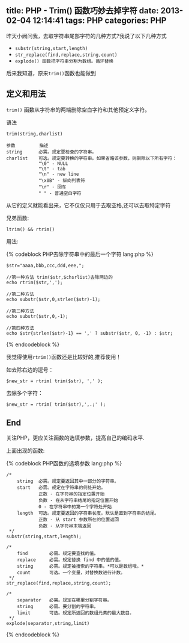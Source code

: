 title: PHP - Trim() 函数巧妙去掉字符
date: 2013-02-04 12:14:41
tags: PHP
categories: PHP
---

昨天小阙问我，去取字符串尾部字符的几种方式?我说了以下几种方式

* <code>substr(string,start,length)</code>
* <code>str_replace(find,replace,string,count)</code>
* <code>explode() 函数把字符串分割为数组。循环替换</code>

后来我知道，原来<code>trim()</code>函数也能做到

## 定义和用法

<code>trim()</code> 函数从字符串的两端删除空白字符和其他预定义字符。

语法

    trim(string,charlist)

    参数         描述
    string      必需。规定要检查的字符串。
    charlist    可选。规定要转换的字符串。如果省略该参数，则删除以下所有字符：
                "\0" - NULL
                "\t" - tab
                "\n" - new line
                "\x0B" - 纵向列表符
                "\r" - 回车
                " " - 普通空白字符

从它的定义就能看出来，它不仅仅只用于去取空格,还可以去取特定字符

兄弟函数:

    ltrim() && rtrim()

<!-- more -->

用法:

{% codeblock PHP去除字符串中的最后一个字符 lang:php %}
    
    $str="aaaa,bbb,ccc,ddd,eee,";

    //第一种方法 trim($str,$chsrlist)去除两边的
    echo rtrim($str,','); 

    //第二种方法
    echo substr($str,0,strlen($str)-1); 

    //第三种方法
    echo substr($str,0,-1); 

    //第四种方法
    echo $str{strlen($str)-1} == ',' ? substr($str, 0, -1) : $str; 

{% endcodeblock %}


我觉得使用<code>rtrim()</code>函数还是比较好的,推荐使用！

如去除右边的逗号：

    $new_str = rtrim( trim($str), ',' );

去除多个字符：

    $new_str = rtrim( trim($str),',.;' );


## End

关注PHP，更应关注函数的选填参数，提高自己的编码水平.

上面出现的函数:

{% codeblock PHP函数的选填参数 lang:php %}
    
    /*
        string  必需。规定要返回其中一部分的字符串。
        start   必需。规定在字符串的何处开始。
                正数 - 在字符串的指定位置开始
                负数 - 在从字符串结尾的指定位置开始
                0 - 在字符串中的第一个字符处开始
        length  可选。规定要返回的字符串长度。默认是直到字符串的结尾。
                正数 - 从 start 参数所在的位置返回
                负数 - 从字符串末端返回
     */
    substr(string,start,length);

    /*
        find        必需。规定要查找的值。
        replace     必需。规定替换 find 中的值的值。
        string      必需。规定被搜索的字符串。*可以是数组哦。*
        count       可选。一个变量，对替换数进行计数。
     */
    str_replace(find,replace,string,count);

    /*
        separator   必需。规定在哪里分割字符串。
        string      必需。要分割的字符串。
        limit       可选。规定所返回的数组元素的最大数目。
     */
    explode(separator,string,limit)
{% endcodeblock %}